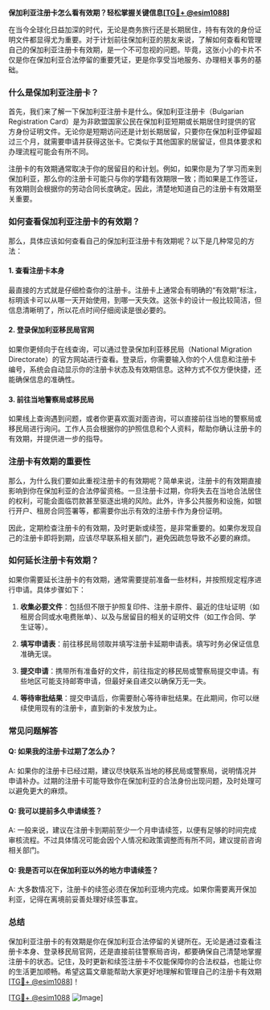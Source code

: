 **保加利亚注册卡怎么看有效期？轻松掌握关键信息[[TG💪+ @esim1088](https://t.me/s/esim1088)]**

在当今全球化日益加深的时代，无论是商务旅行还是长期居住，持有有效的身份证明文件都显得尤为重要。对于计划前往保加利亚的朋友来说，了解如何查看和管理自己的保加利亚注册卡有效期，是一个不可忽视的问题。毕竟，这张小小的卡片不仅是你在保加利亚合法停留的重要凭证，更是你享受当地服务、办理相关事务的基础。

### 什么是保加利亚注册卡？

首先，我们来了解一下保加利亚注册卡是什么。保加利亚注册卡（Bulgarian Registration Card）是为非欧盟国家公民在保加利亚短期或长期居住时提供的官方身份证明文件。无论你是短期访问还是计划长期居留，只要你在保加利亚停留超过三个月，就需要申请并获得这张卡。它类似于其他国家的居留证，但具体要求和办理流程可能会有所不同。

注册卡的有效期通常取决于你的居留目的和计划。例如，如果你是为了学习而来到保加利亚，那么你的注册卡可能只与你的学籍有效期限一致；而如果是工作签证，有效期则会根据你的劳动合同长度确定。因此，清楚地知道自己的注册卡有效期至关重要。

### 如何查看保加利亚注册卡的有效期？

那么，具体应该如何查看自己的保加利亚注册卡有效期呢？以下是几种常见的方法：

#### 1. 查看注册卡本身

最直接的方式就是仔细检查你的注册卡。注册卡上通常会有明确的“有效期”标注，标明该卡可以从哪一天开始使用，到哪一天失效。这张卡的设计一般比较简洁，但信息清晰明了，所以花点时间仔细阅读是很必要的。

#### 2. 登录保加利亚移民局官网

如果你更倾向于在线查询，可以通过登录保加利亚移民局（National Migration Directorate）的官方网站进行查看。登录后，你需要输入你的个人信息和注册卡编号，系统会自动显示你的注册卡状态及有效期信息。这种方式不仅方便快捷，还能确保信息的准确性。

#### 3. 前往当地警察局或移民局

如果线上查询遇到问题，或者你更喜欢面对面咨询，可以直接前往当地的警察局或移民局进行询问。工作人员会根据你的护照信息和个人资料，帮助你确认注册卡的有效期，并提供进一步的指导。

### 注册卡有效期的重要性

那么，为什么我们要如此重视注册卡的有效期呢？简单来说，注册卡的有效期直接影响到你在保加利亚的合法停留资格。一旦注册卡过期，你将失去在当地合法居住的权利，可能会面临罚款甚至驱逐出境的风险。此外，许多公共服务和设施，如银行开户、租房合同签署等，都需要你出示有效的注册卡作为身份证明。

因此，定期检查注册卡的有效期，及时更新或续签，是非常重要的。如果你发现自己的注册卡即将到期，应该尽早联系相关部门，避免因疏忽导致不必要的麻烦。

### 如何延长注册卡有效期？

如果你需要延长注册卡的有效期，通常需要提前准备一些材料，并按照规定程序进行申请。具体步骤如下：

1. **收集必要文件**：包括但不限于护照复印件、注册卡原件、最近的住址证明（如租房合同或水电费账单）、以及与居留目的相关的证明文件（如工作合同、学生证等）。
   
2. **填写申请表**：前往移民局领取并填写注册卡延期申请表。填写时务必保证信息准确无误。

3. **提交申请**：携带所有准备好的文件，前往指定的移民局或警察局提交申请。有些地区可能支持邮寄申请，但最好亲自递交以确保万无一失。

4. **等待审批结果**：提交申请后，你需要耐心等待审批结果。在此期间，你可以继续使用现有的注册卡，直到新的卡发放为止。

### 常见问题解答

#### Q: 如果我的注册卡过期了怎么办？
A: 如果你的注册卡已经过期，建议尽快联系当地的移民局或警察局，说明情况并申请补办。过期的注册卡可能导致你在保加利亚的合法身份出现问题，及时处理可以避免更大的麻烦。

#### Q: 我可以提前多久申请续签？
A: 一般来说，建议在注册卡到期前至少一个月申请续签，以便有足够的时间完成审核流程。不过具体情况可能会因个人情况和政策调整而有所不同，建议提前咨询相关部门。

#### Q: 我是否可以在保加利亚以外的地方申请续签？
A: 大多数情况下，注册卡的续签必须在保加利亚境内完成。如果你需要离开保加利亚，记得在离境前妥善处理好续签事宜。

### 总结

保加利亚注册卡的有效期是你在保加利亚合法停留的关键所在。无论是通过查看注册卡本身、登录移民局官网，还是直接前往警察局咨询，都要确保自己清楚地掌握注册卡的状态。记住，及时更新和续签注册卡不仅能保障你的合法权益，也能让你的生活更加顺畅。希望这篇文章能帮助大家更好地理解和管理自己的注册卡有效期[[TG💪+ @esim1088](https://t.me/s/esim1088)]！

[[TG💪+ @esim1088](https://t.me/s/esim1088) ![Image](https://i.postimg.cc/4NQfJmqS/Snipaste-2025-05-13-00-14-12.png)]